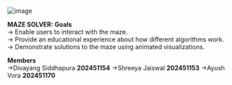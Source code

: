 ![image](https://github.com/user-attachments/assets/2b00d66a-3d9c-47b6-966c-42f65d00e16b)

**MAZE SOLVER: Goals**<br>
-> Enable users to interact with the maze.<br>
-> Provide an educational experience about how different algorithms work.<br>
-> Demonstrate solutions to the maze using animated visualizations.<br>

**Members**<br>
->Divayang Siddhapura **202451154**
->Shreeya Jaiswal **202451153**
->Ayush Vora **202451170**
